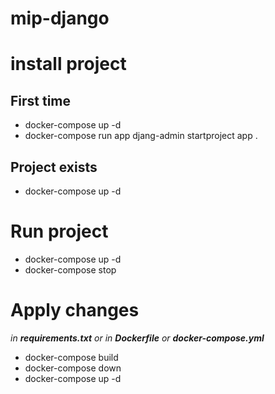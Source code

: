 # mip-django

# install project
## First time
* docker-compose up -d
* docker-compose run app djang-admin startproject app .
## Project exists
* docker-compose up -d

# Run project
* docker-compose up -d
* docker-compose stop

# Apply changes
_in **requirements.txt** or in **Dockerfile** or **docker-compose.yml**_
* docker-compose build
* docker-compose down
* docker-compose up -d